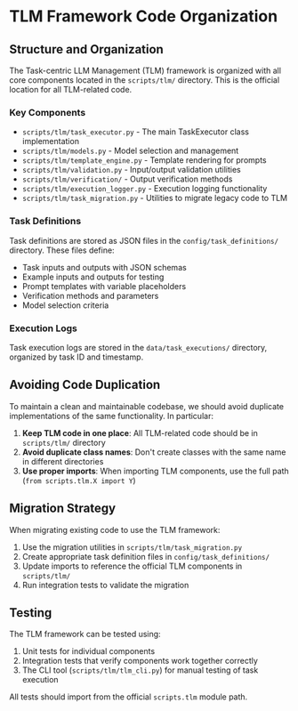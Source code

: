 # TLM Framework Code Organization

## Structure and Organization

The Task-centric LLM Management (TLM) framework is organized with all core components located in the `scripts/tlm/` directory. This is the official location for all TLM-related code.

### Key Components

- `scripts/tlm/task_executor.py` - The main TaskExecutor class implementation
- `scripts/tlm/models.py` - Model selection and management
- `scripts/tlm/template_engine.py` - Template rendering for prompts
- `scripts/tlm/validation.py` - Input/output validation utilities
- `scripts/tlm/verification/` - Output verification methods
- `scripts/tlm/execution_logger.py` - Execution logging functionality
- `scripts/tlm/task_migration.py` - Utilities to migrate legacy code to TLM

### Task Definitions

Task definitions are stored as JSON files in the `config/task_definitions/` directory. These files define:

- Task inputs and outputs with JSON schemas
- Example inputs and outputs for testing
- Prompt templates with variable placeholders
- Verification methods and parameters
- Model selection criteria

### Execution Logs

Task execution logs are stored in the `data/task_executions/` directory, organized by task ID and timestamp.

## Avoiding Code Duplication

To maintain a clean and maintainable codebase, we should avoid duplicate implementations of the same functionality. In particular:

1. **Keep TLM code in one place**: All TLM-related code should be in `scripts/tlm/` directory
2. **Avoid duplicate class names**: Don't create classes with the same name in different directories
3. **Use proper imports**: When importing TLM components, use the full path (`from scripts.tlm.X import Y`)

## Migration Strategy

When migrating existing code to use the TLM framework:

1. Use the migration utilities in `scripts/tlm/task_migration.py`
2. Create appropriate task definition files in `config/task_definitions/`
3. Update imports to reference the official TLM components in `scripts/tlm/`
4. Run integration tests to validate the migration

## Testing

The TLM framework can be tested using:

1. Unit tests for individual components
2. Integration tests that verify components work together correctly
3. The CLI tool (`scripts/tlm/tlm_cli.py`) for manual testing of task execution

All tests should import from the official `scripts.tlm` module path.
